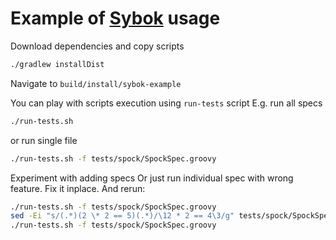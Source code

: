 # Example of [Sybok](https://github.com/alopukhov/sybok) usage

Download dependencies and copy scripts 
```bash
./gradlew installDist
```
Navigate to `build/install/sybok-example`

You can play with scripts execution using `run-tests` script
E.g. run all specs
```bash
./run-tests.sh
```
or run single file
```bash
./run-tests.sh -f tests/spock/SpockSpec.groovy
```

Experiment with adding specs
Or just run individual spec with wrong feature. Fix it inplace. And rerun:
```bash
./run-tests.sh -f tests/spock/SpockSpec.groovy
sed -Ei "s/(.*)(2 \* 2 == 5)(.*)/\12 * 2 == 4\3/g" tests/spock/SpockSpec.groovy
./run-tests.sh -f tests/spock/SpockSpec.groovy
```